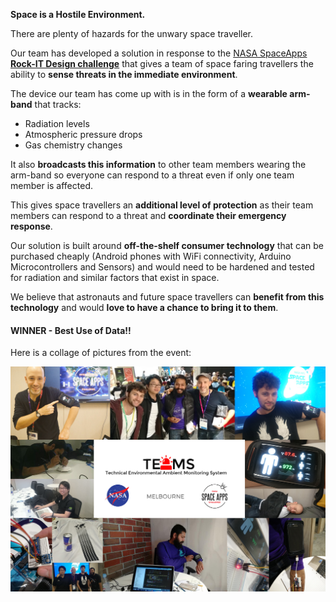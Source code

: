 
**Space is a Hostile Environment.**

There are plenty of hazards for the unwary space traveller.

Our team has developed a solution in response to the [NASA SpaceApps](https://2016.spaceappschallenge.org) **[Rock-IT Design challenge](https://2016.spaceappschallenge.org/challenges/space-station/rock-it-space-fashion-and-design)** that gives a team of space faring travellers the ability to **sense threats in the immediate environment**.

The device our team has come up with is in the form of a **wearable arm-band** that tracks:

- Radiation levels
- Atmospheric pressure drops
- Gas chemistry changes

It also **broadcasts this information** to other team members wearing the arm-band so everyone can respond to a threat even if only one team member is affected.

This gives space travellers an **additional level of protection** as their team members can respond to a threat and **coordinate their emergency response**.

Our solution is built around **off-the-shelf consumer technology** that can be purchased cheaply (Android phones with WiFi connectivity, Arduino Microcontrollers and Sensors) and would need to be hardened and tested for radiation and similar factors that exist in space.

We believe that astronauts and future space travellers can **benefit from this technology** and would **love to have a chance to bring it to them**.

#### WINNER - Best Use of Data!!

Here is a collage of pictures from the event:

![Collage](https://raw.githubusercontent.com/sdesalas/spaceapps2016-TEAM/master/design/collage4.jpg)
